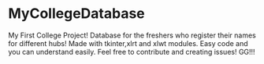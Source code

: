 # MyCollegeDatabase
My First College Project!
Database for the freshers who register their names for different hubs!
Made with tkinter,xlrt and xlwt modules.
Easy code and you can understand easily.
Feel free to contribute and creating issues!
GG!!!

